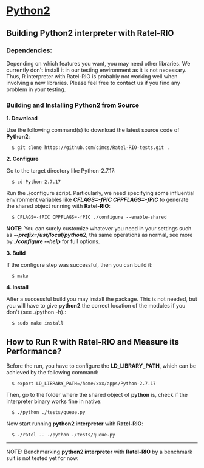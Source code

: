 [Python2](https://www.python.org/downloads/source/)
=============

Building Python2 interpreter with Ratel-RIO
-----------------------------
### Dependencies:

Depending on which features you want, you may need other libraries. We currently don't install it in our testing environment as it is not necessary. Thus, R interpreter with Ratel-RIO is probably not working well when involving a new libraries. Please feel free to contact us if you find any problem in your testing.


### Building and Installing Python2 from Source
**1. Download**

Use the following command(s) to download the latest source code of **Python2**:
  ```
    $ git clone https://github.com/cimcs/Ratel-RIO-tests.git .
  ```

**2. Configure**

Go to the target directory like Python-2.7.17:
  ```
    $ cd Python-2.7.17
  ```
Run the ./configure script. Particularly, we need specifying some influential environment variables like ***CFLAGS=-fPIC CPPFLAGS=-fPIC*** to generate the shared object running with **Ratel-RIO**:
  ```
    $ CFLAGS=-fPIC CPPFLAGS=-fPIC ./configure --enable-shared
  ```
**NOTE**: You can surely customize whatever you need in your settings such as ***--prefix=/usr/local/python2***, tha same operations as normal, see more by ***./configure --help*** for full options.

**3. Build**

If the configure step was successful, then you can build it:
  ```
    $ make
  ```

**4. Install**

After a successful build you may install the package. This is not needed, but you will have to give **python2** the correct location of the modules if you don't (see ./python -h).:
  ```
    $ sudo make install
  ```

How to Run R with Ratel-RIO and Measure its Performance?
-----------------------------------
Before the run, you have to configure the **LD_LIBRARY_PATH**, which can be achieved by the following command:
  ```
    $ export LD_LIBRARY_PATH=/home/xxx/apps/Python-2.7.17
  ```

Then, go to the folder where the shared object of **python** is, check if the interpreter binary works fine in native: 
  ```
    $ ./python ./tests/queue.py
  ```
Now start running **python2 interpreter** with **Ratel-RIO**:
  ```
    $ ./ratel -- ./python ./tests/queue.py
  ```

-----------------------------------
NOTE: Benchmarking **python2 interpreter** with **Ratel-RIO** by a benchmark suit is not tested yet for now.

